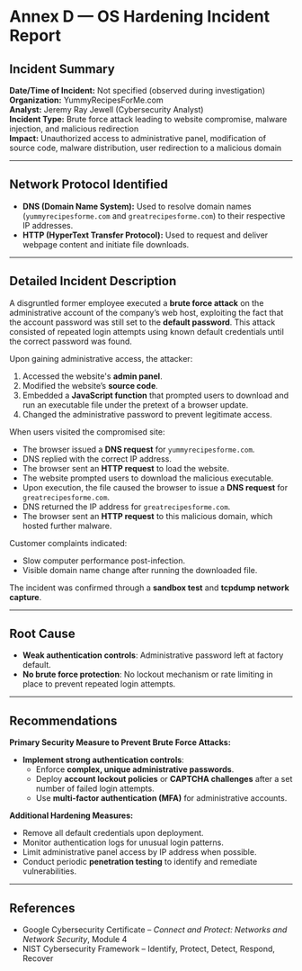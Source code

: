 # Annex D — OS Hardening Incident Report

## Incident Summary

**Date/Time of Incident:** Not specified (observed during investigation)  
**Organization:** YummyRecipesForMe.com  
**Analyst:** Jeremy Ray Jewell (Cybersecurity Analyst)  
**Incident Type:** Brute force attack leading to website compromise, malware injection, and malicious redirection  
**Impact:** Unauthorized access to administrative panel, modification of source code, malware distribution, user redirection to a malicious domain

---

## Network Protocol Identified

- **DNS (Domain Name System):** Used to resolve domain names (`yummyrecipesforme.com` and `greatrecipesforme.com`) to their respective IP addresses.
- **HTTP (HyperText Transfer Protocol):** Used to request and deliver webpage content and initiate file downloads.

---

## Detailed Incident Description

A disgruntled former employee executed a **brute force attack** on the administrative account of the company’s web host, exploiting the fact that the account password was still set to the **default password**. This attack consisted of repeated login attempts using known default credentials until the correct password was found.

Upon gaining administrative access, the attacker:

1. Accessed the website's **admin panel**.
2. Modified the website’s **source code**.
3. Embedded a **JavaScript function** that prompted users to download and run an executable file under the pretext of a browser update.
4. Changed the administrative password to prevent legitimate access.

When users visited the compromised site:

- The browser issued a **DNS request** for `yummyrecipesforme.com`.
- DNS replied with the correct IP address.
- The browser sent an **HTTP request** to load the website.
- The website prompted users to download the malicious executable.
- Upon execution, the file caused the browser to issue a **DNS request** for `greatrecipesforme.com`.
- DNS returned the IP address for `greatrecipesforme.com`.
- The browser sent an **HTTP request** to this malicious domain, which hosted further malware.

Customer complaints indicated:
- Slow computer performance post-infection.
- Visible domain name change after running the downloaded file.

The incident was confirmed through a **sandbox test** and **tcpdump network capture**.

---

## Root Cause

- **Weak authentication controls**: Administrative password left at factory default.
- **No brute force protection**: No lockout mechanism or rate limiting in place to prevent repeated login attempts.

---

## Recommendations

**Primary Security Measure to Prevent Brute Force Attacks:**
- **Implement strong authentication controls**:
  - Enforce **complex, unique administrative passwords**.
  - Deploy **account lockout policies** or **CAPTCHA challenges** after a set number of failed login attempts.
  - Use **multi-factor authentication (MFA)** for administrative accounts.

**Additional Hardening Measures:**
- Remove all default credentials upon deployment.
- Monitor authentication logs for unusual login patterns.
- Limit administrative panel access by IP address when possible.
- Conduct periodic **penetration testing** to identify and remediate vulnerabilities.

---

## References

- Google Cybersecurity Certificate – *Connect and Protect: Networks and Network Security*, Module 4
- NIST Cybersecurity Framework – Identify, Protect, Detect, Respond, Recover
